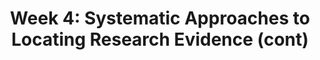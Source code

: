 ---
title: 'Week 4: Systematic Approaches to Locating Research Evidence (cont)'
description:
  'Having explored the idea of evidence-informed practice and knowledge translation in Module 1, we will now address the question of how to find research evidence. The focus in Module 2 is on developing systematic and effective approaches to locating and accessing research evidence.'
prev: null
next: null
type: chapter
id: 5
---